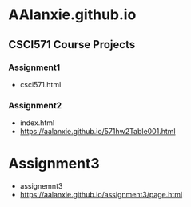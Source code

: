 # AAlanxie.github.io
## CSCI571 Course Projects
### Assignment1
- csci571.html

### Assignment2
- index.html
- https://aalanxie.github.io/571hw2Table001.html

# Assignment3
- assignemnt3
- https://aalanxie.github.io/assignment3/page.html

